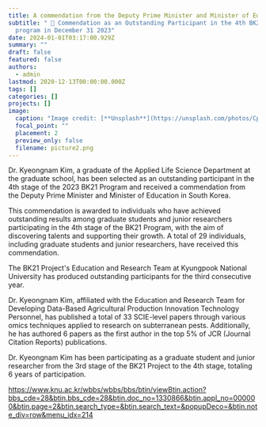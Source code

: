 ```yaml
---
title: A commendation from the Deputy Prime Minister and Minister of Education
subtitle: " 👋 Commendation as an Outstanding Participant in the 4th BK21
  program in December 31 2023"
date: 2024-01-01T03:17:00.929Z
summary: ""
draft: false
featured: false
authors:
  - admin
lastmod: 2020-12-13T00:00:00.000Z
tags: []
categories: []
projects: []
image:
  caption: "Image credit: [**Unsplash**](https://unsplash.com/photos/CpkOjOcXdUY)"
  focal_point: ""
  placement: 2
  preview_only: false
  filename: picture2.png
---
```

Dr. Kyeongnam Kim, a graduate of the Applied Life Science Department at the graduate school, has been selected as an outstanding participant in the 4th stage of the 2023 BK21 Program and received a commendation from the Deputy Prime Minister and Minister of Education in South Korea.

This commendation is awarded to individuals who have achieved outstanding results among graduate students and junior researchers participating in the 4th stage of the BK21 Program, with the aim of discovering talents and supporting their growth. A total of 29 individuals, including graduate students and junior researchers, have received this commendation.

The BK21 Project's Education and Research Team at Kyungpook National University has produced outstanding participants for the third consecutive year.

Dr. Kyeongnam Kim, affiliated with the Education and Research Team for Developing Data-Based Agricultural Production Innovation Technology Personnel, has published a total of 33 SCIE-level papers through various omics techniques applied to research on subterranean pests. Additionally, he has authored 6 papers as the first author in the top 5% of JCR (Journal Citation Reports) publications.

Dr. Kyeongnam Kim has been participating as a graduate student and junior researcher from the 3rd stage of the BK21 Project to the 4th stage, totaling 6 years of participation.

<https://www.knu.ac.kr/wbbs/wbbs/bbs/btin/viewBtin.action?bbs_cde=28&btin.bbs_cde=28&btin.doc_no=1330866&btin.appl_no=000000&btin.page=2&btin.search_type=&btin.search_text=&popupDeco=&btin.note_div=row&menu_idx=214>